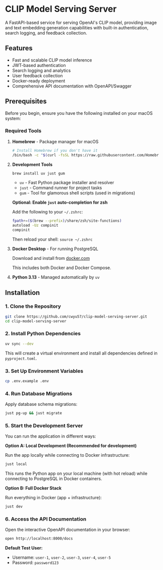 # CLIP Model Serving Server

A FastAPI-based service for serving OpenAI's CLIP model, providing image and text embedding generation capabilities with built-in authentication, search logging, and feedback collection.

## Features

- Fast and scalable CLIP model inference
- JWT-based authentication
- Search logging and analytics
- User feedback collection
- Docker-ready deployment
- Comprehensive API documentation with OpenAPI/Swagger

## Prerequisites

Before you begin, ensure you have the following installed on your macOS system:

### Required Tools

1. **Homebrew** - Package manager for macOS
   ```bash
   # Install Homebrew if you don't have it
   /bin/bash -c "$(curl -fsSL https://raw.githubusercontent.com/Homebrew/install/HEAD/install.sh)"
   ```

2. **Development Tools**
   ```bash
   brew install uv just gum
   ```
   - `uv` - Fast Python package installer and resolver
   - `just` - Command runner for project tasks
   - `gum` - Tool for glamorous shell scripts (used in migrations)

   **Optional: Enable `just` auto-completion for zsh**

   Add the following to your `~/.zshrc`:
   ```bash
   fpath+=($(brew --prefix)/share/zsh/site-functions)
   autoload -Uz compinit
   compinit
   ```
   Then reload your shell: `source ~/.zshrc`

3. **Docker Desktop** - For running PostgreSQL

   Download and install from [docker.com](https://www.docker.com/products/docker-desktop/)

   This includes both Docker and Docker Compose.

4. **Python 3.13** - Managed automatically by `uv`

## Installation

### 1. Clone the Repository

```bash
git clone https://github.com/cwyu57/clip-model-serving-server.git
cd clip-model-serving-server
```

### 2. Install Python Dependencies

```bash
uv sync --dev
```

This will create a virtual environment and install all dependencies defined in `pyproject.toml`.

### 3. Set Up Environment Variables

```bash
cp .env.example .env
```

### 4. Run Database Migrations

Apply database schema migrations:

```bash
just pg-up && just migrate
```

### 5. Start the Development Server

You can run the application in different ways:

**Option A: Local Development (Recommended for development)**

Run the app locally while connecting to Docker infrastructure:
```bash
just local
```

This runs the Python app on your local machine (with hot reload) while connecting to PostgreSQL in Docker containers.

**Option B: Full Docker Stack**

Run everything in Docker (app + infrastructure):
```bash
just dev
```

### 6. Access the API Documentation

Open the interactive OpenAPI documentation in your browser:

```bash
open http://localhost:8000/docs
```

**Default Test User:**
- Username: `user-1`, `user-2`, `user-3`, `user-4`, `user-5`
- Password: `password123`

